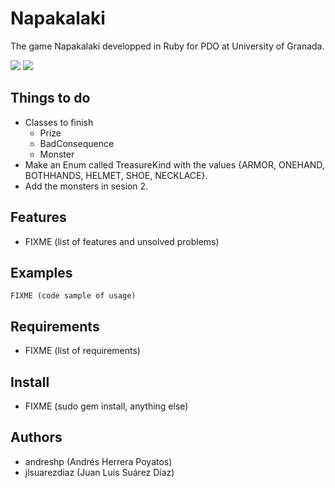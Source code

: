 # Napakalaki

The game Napakalaki developped in Ruby for PDO at University of Granada.

![](https://img.shields.io/badge/language-Ruby-red.svg)
![](https://img.shields.io/badge/license-GNU-blue.svg)

## Things to do

- Classes to finish
    + Prize
    + BadConsequence
    + Monster
- Make an Enum called TreasureKind with the values {ARMOR, ONEHAND, BOTHHANDS, HELMET, SHOE, NECKLACE}.
- Add the monsters in sesion 2.

## Features

* FIXME (list of features and unsolved problems)

## Examples

    FIXME (code sample of usage)

## Requirements

* FIXME (list of requirements)

## Install

* FIXME (sudo gem install, anything else)

## Authors

* andreshp (Andrés Herrera Poyatos)
* jlsuarezdiaz (Juan Luis Suárez Díaz)